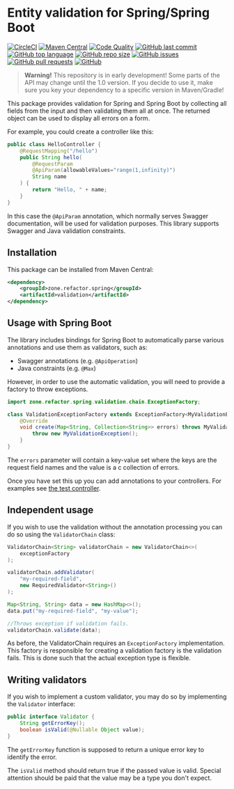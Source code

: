 # Entity validation for Spring/Spring Boot

[![CircleCI](https://img.shields.io/circleci/build/gh/refactorzone/spring-boot-validators)](https://circleci.com/gh/refactorzone/spring-boot-validators)
[![Maven Central](https://img.shields.io/maven-central/v/zone.refactor.spring/validation)](https://search.maven.org/search?q=g:zone.refactor.spring%20AND%20a:validation)
[![Code Quality](https://img.shields.io/lgtm/grade/java/g/refactorzone/spring-boot-validators.svg)](https://lgtm.com/projects/g/refactorzone/spring-boot-validators/)
[![GitHub last commit](https://img.shields.io/github/last-commit/refactorzone/spring-boot-validators)](https://github.com/refactorzone/spring-boot-validators)
[![GitHub top language](https://img.shields.io/github/languages/top/refactorzone/spring-boot-validators.svg)](https://github.com/refactorzone/spring-boot-validators)
[![GitHub repo size](https://img.shields.io/github/repo-size/refactorzone/spring-boot-validators.svg)](https://github.com/refactorzone/spring-boot-validators)
[![GitHub issues](https://img.shields.io/github/issues/refactorzone/spring-boot-validators.svg)](https://github.com/refactorzone/spring-boot-validators/issues)
[![GitHub pull requests](https://img.shields.io/github/issues-pr/refactorzone/spring-boot-validators.svg)](https://github.com/refactorzone/spring-boot-validators/pulls)
[![GitHub](https://img.shields.io/github/license/refactorzone/spring-boot-validators)](https://github.com/refactorzone/spring-boot-validators/blob/master/LICENSE.md)

> **Warning!** This repository is in early development! Some parts of the API may change until the 1.0 version.
> If you decide to use it, make sure you key your dependency to a specific version in Maven/Gradle!

This package provides validation for Spring and Spring Boot by collecting all fields from the input and then
validating them all at once. The returned object can be used to display all errors on a form.

For example, you could create a controller like this:

```java
public class HelloController {
    @RequestMapping("/hello")
    public String hello(
        @RequestParam
        @ApiParam(allowableValues="range(1,infinity)")
        String name
    ) {
        return "Hello, " + name;
    }
}
```

In this case the `@ApiParam` annotation, which normally serves Swagger documentation, will be used for validation
purposes. This library supports Swagger and Java validation constraints.

## Installation

This package can be installed from Maven Central:

```xml
<dependency>
    <groupId>zone.refactor.spring</groupId>
    <artifactId>validation</artifactId>
</dependency>
```

## Usage with Spring Boot

The library includes bindings for Spring Boot to automatically parse various annotations and use them as validators,
such as:

- Swagger annotations (e.g. `@ApiOperation`)
- Java constraints (e.g. `@Max`)

However, in order to use the automatic validation, you will need to provide a factory to throw exceptions.

```java
import zone.refactor.spring.validation.chain.ExceptionFactory;

class ValidationExceptionFactory extends ExceptionFactory<MyValidationException> {
    @Override
    void create(Map<String, Collection<String>> errors) throws MyValidationException {
        throw new MyValidationException();
    }
}
```

The `errors` parameter will contain a key-value set where the keys are the request field names and the value is a c
collection of errors.

Once you have set this up you can add annotations to your controllers. For examples see [the test controller](https://github.com/refactorzone/spring-boot-validators/blob/master/src/test/java/zone/refactor/spring/validation/annotation/TestController.java).

## Independent usage

If you wish to use the validation without the annotation processing you can do so using the `ValidatorChain` class:

```java
ValidatorChain<String> validatorChain = new ValidatorChain<>(
    exceptionFactory
);

validatorChain.addValidator(
    "my-required-field",
    new RequiredValidator<String>()
);

Map<String, String> data = new HashMap<>();
data.put("my-required-field", "my-value");

//Throws exception if validation fails.
validatorChain.validate(data);
```

As before, the ValidatorChain requires an `ExceptionFactory` implementation. This factory is responsible
for creating a validation factory is the validation fails. This is done such that the actual exception type is flexible.

## Writing validators

If you wish to implement a custom validator, you may do so by implementing the `Validator` interface:

```java
public interface Validator {
    String getErrorKey();
    boolean isValid(@Nullable Object value);
}
```

The `getErrorKey` function is supposed to return a unique error key to identify the error.

The `isValid` method should return true if the passed value is valid. Special attention should be paid that the
value may be a type you don't expect.

